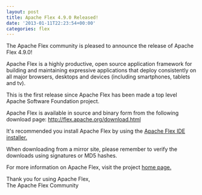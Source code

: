 ```yaml
---
layout: post
title: Apache Flex 4.9.0 Released!
date: '2013-01-11T22:23:54+00:00'
categories: flex
---
```

The Apache Flex community is pleased to announce the release of Apache Flex
4.9.0!

<p>Apache Flex is a highly productive, open source application framework for
building and maintaining expressive applications that deploy consistently on all
major browsers, desktops and devices (including smartphones, tablets and tv).</p>

<p>This is the first release since Apache Flex has been made a top level Apache
Software Foundation project.</p>

<p>Apache Flex is available in source and binary form from the following download
page: <a href="http://flex.apache.org/download.html">http://flex.apache.org/download.html</a></p>

<p>It's recommended you install Apache Flex by using the <a href="http://flex.apache.org/installer.html">Apache Flex IDE installer.</a></p> 

<p>When downloading from a mirror site, please remember to verify the downloads
using signatures or MD5 hashes.</p>

<p>For more information on Apache Flex, visit the project <a href="http://flex.apache.org">home page.</a></p>

<p>Thank you for using Apache Flex,<br />
The Apache Flex Community</p>
